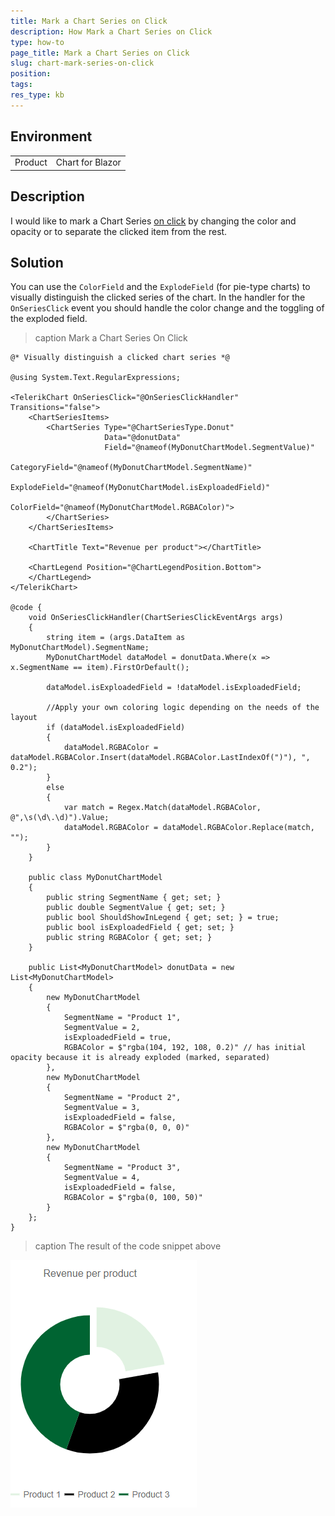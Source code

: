 ```yaml
---
title: Mark a Chart Series on Click
description: How Mark a Chart Series on Click
type: how-to
page_title: Mark a Chart Series on Click
slug: chart-mark-series-on-click
position:
tags:
res_type: kb
---
```


## Environment

<table>
    <tbody>
        <tr>
            <td>Product</td>
            <td>Chart for Blazor</td>
        </tr>
    </tbody>
</table>


## Description

I would like to mark a Chart Series [on click](slug://chart-events#onseriesclick) by changing the color and opacity or to separate the clicked item from the rest.


## Solution

You can use the `ColorField` and the `ExplodeField` (for pie-type charts) to visually distinguish the clicked series of the chart. In the handler for the `OnSeriesClick` event you should handle the color change and the toggling of the exploded field.

>caption Mark a Chart Series On Click

````RAZOR
@* Visually distinguish a clicked chart series *@

@using System.Text.RegularExpressions;

<TelerikChart OnSeriesClick="@OnSeriesClickHandler" Transitions="false">
    <ChartSeriesItems>
        <ChartSeries Type="@ChartSeriesType.Donut"
                     Data="@donutData"
                     Field="@nameof(MyDonutChartModel.SegmentValue)"
                     CategoryField="@nameof(MyDonutChartModel.SegmentName)"
                     ExplodeField="@nameof(MyDonutChartModel.isExploadedField)"
                     ColorField="@nameof(MyDonutChartModel.RGBAColor)">
        </ChartSeries>
    </ChartSeriesItems>

    <ChartTitle Text="Revenue per product"></ChartTitle>

    <ChartLegend Position="@ChartLegendPosition.Bottom">
    </ChartLegend>
</TelerikChart>

@code {
    void OnSeriesClickHandler(ChartSeriesClickEventArgs args)
    {
        string item = (args.DataItem as MyDonutChartModel).SegmentName;
        MyDonutChartModel dataModel = donutData.Where(x => x.SegmentName == item).FirstOrDefault();

        dataModel.isExploadedField = !dataModel.isExploadedField;

        //Apply your own coloring logic depending on the needs of the layout
        if (dataModel.isExploadedField)
        {
            dataModel.RGBAColor = dataModel.RGBAColor.Insert(dataModel.RGBAColor.LastIndexOf(")"), ", 0.2");
        }
        else
        {
            var match = Regex.Match(dataModel.RGBAColor, @",\s(\d\.\d)").Value;
            dataModel.RGBAColor = dataModel.RGBAColor.Replace(match, "");
        }
    }

    public class MyDonutChartModel
    {
        public string SegmentName { get; set; }
        public double SegmentValue { get; set; }
        public bool ShouldShowInLegend { get; set; } = true;
        public bool isExploadedField { get; set; }
        public string RGBAColor { get; set; }
    }

    public List<MyDonutChartModel> donutData = new List<MyDonutChartModel>
    {
        new MyDonutChartModel
        {
            SegmentName = "Product 1",
            SegmentValue = 2,
            isExploadedField = true,
            RGBAColor = $"rgba(104, 192, 108, 0.2)" // has initial opacity because it is already exploded (marked, separated)
        },
        new MyDonutChartModel
        {
            SegmentName = "Product 2",
            SegmentValue = 3,
            isExploadedField = false,
            RGBAColor = $"rgba(0, 0, 0)"
        },
        new MyDonutChartModel
        {
            SegmentName = "Product 3",
            SegmentValue = 4,
            isExploadedField = false,
            RGBAColor = $"rgba(0, 100, 50)"
        }
    };
}
````

>caption The result of the code snippet above

![chart-marked-series](images/chart-marked-series-on-click.png)
